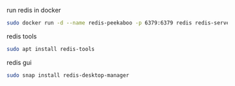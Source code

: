 
run redis in docker

```bash
sudo docker run -d --name redis-peekaboo -p 6379:6379 redis redis-server
```

redis tools

```bash
sudo apt install redis-tools
```

redis gui

```bash
sudo snap install redis-desktop-manager
```